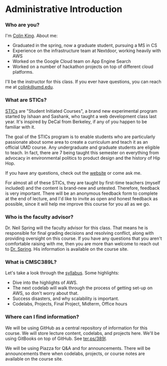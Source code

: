 # Administrative Introduction

### Who are you?

I'm [Colin King](https://colinking.co). About me:
- Graduated in the spring, now a graduate student, pursuing a MS in CS
- Experience on the infrastructure team at Nextdoor, working heavily with AWS
- Worked on the Google Cloud team on App Engine Search
- Worked on a number of hackathon projects on top of different cloud platforms.

I'll be the instructor for this class. If you ever have questions, you can reach me at [colink@umd.edu](mailto:colink@umd.edu).

### What are STICs?

[STICs](sticsumd.com) are "Student Initiated Courses", a brand new experimental program started by Ishaan and Sashank, who taught a web development class last year. It's inspired by DeCal from Berkeley, if any of you happen to be familiar with it.

The goal of the STICs program is to enable students who are particularly passionate about some area to create a curriculum and teach it as an official UMD course. Any undergraduate and graduate students are eligible to teach. In fact, there are 7 being taught this semester on everything from advocacy in environmental politics to product design and the history of Hip Hop.

If you have any questions, check out the [website](http://sticsumd.com) or come ask me.

For almost all of these STICs, they are taught by first-time teachers (myself included) and the content is brand-new and untested. Therefore, feedback is very important. There will be an anonymous feedback form to complete at the end of lecture, and I'd like to invite as open and honest feedback as possible, since it will help me improve this course for you all as we go.

### Who is the faculty advisor?

Dr. Neil Spring will the faculty advisor for this class. That means he is responsible for final grading decisions and resolving conflict, along with providing oversight on this course. If you have any questions that you aren't comfortable raising with me, then you are more than welcome to reach out to [Dr. Spring](mailto:nspring@cs.umd.edu). His information is available on the course site.

### What is CMSC389L?

Let's take a look through the [syllabus](../../README.md). Some highlights:

- Dive into the highlights of AWS.
- The next codelab will walk through the process of getting set-up on AWS, so don't worry about that.
- Success disasters, and why scalability is important.
- Codelabs, Projects, Final Project, Midterm, Office hours

### Where can I find information?

We will be using GitHub as a central repository of information for this course. We will store lecture content, codelabs, and projects here. We'll be using GitBooks on top of GitHub. See [ter.ps/389l](ter.ps/cmsc389l).

We will be using Piazza for Q&A and for announcements. There will be announcements there when codelabs, projects, or course notes are available on the course site.
